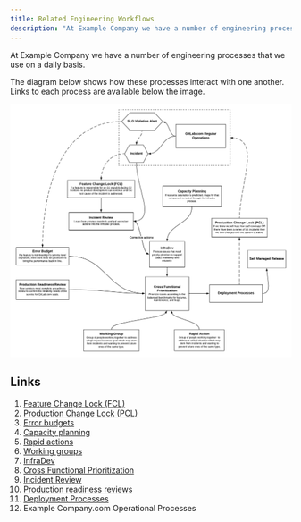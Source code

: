 ```yaml
---
title: Related Engineering Workflows
description: "At Example Company we have a number of engineering processes that we use on a daily basis."
---
```


At Example Company we have a number of engineering processes that we use on a daily basis.

The diagram below shows how these processes interact with one another. Links to each process are available below the image.

<img src="engineering-processes.png" alt="">

## Links

1. [Feature Change Lock (FCL)](/handbook/engineering/#feature-change-locks)
1. [Production Change Lock (PCL)](/handbook/engineering/infrastructure/change-management/#production-change-lock-pcl)
1. [Error budgets](/handbook/engineering/error-budgets/)
1. [Capacity planning](/handbook/engineering/infrastructure/capacity-planning/)
1. [Rapid actions](/handbook/product/product-processes/#rapid-action)
1. [Working groups](/handbook/company/working-groups/)
1. [InfraDev](/handbook/engineering/workflow/#infradev)
1. [Cross Functional Prioritization](/handbook/product/product-processes/#prioritization)
1. [Incident Review](/handbook/engineering/infrastructure/incident-review/)
1. [Production readiness reviews](/handbook/engineering/infrastructure/production/readiness/)
1. [Deployment Processes](/handbook/engineering/releases/#gitlabcom-deployments)
1. Example Company.com Operational Processes
